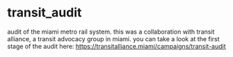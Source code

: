 # transit_audit
audit of the miami metro rail system.
this was a collaboration with transit alliance, a transit advocacy group in miami. you can take a look at the first stage of the audit here: https://transitalliance.miami/campaigns/transit-audit
